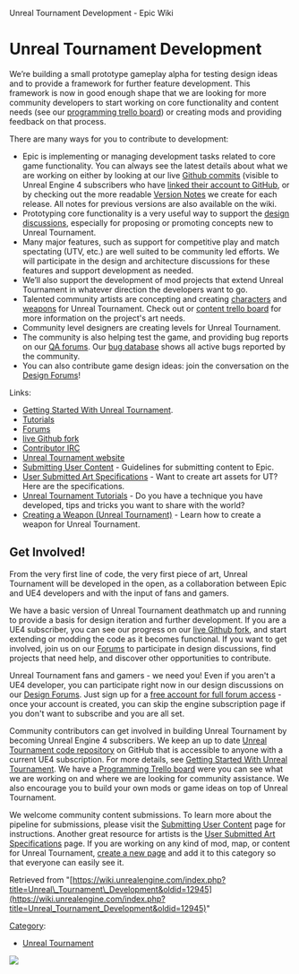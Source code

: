 Unreal Tournament Development - Epic Wiki                    

Unreal Tournament Development
=============================

We’re building a small prototype gameplay alpha for testing design ideas and to provide a framework for further feature development. This framework is now in good enough shape that we are looking for more community developers to start working on core functionality and content needs (see our [programming trello board](http://forums.unrealtournament.com/...g-Trello-Board)) or creating mods and providing feedback on that process.

There are many ways for you to contribute to development:

*   Epic is implementing or managing development tasks related to core game functionality. You can always see the latest details about what we are working on either by looking at our live [Github commits](https://github.com/EpicGames/UnrealTournament) (visible to Unreal Engine 4 subscribers who have [linked their account to GitHub](https://www.unrealengine.com/ue4-on-github), or by checking out the more readable [Version Notes](/Version_Notes "Version Notes") we create for each release. All notes for previous versions are also available on the wiki.
*   Prototyping core functionality is a very useful way to support the [design discussions](http://forums.unrealtournament.com/forumdisplay.php?37-UT-Game-Design-Discussion%7C), especially for proposing or promoting concepts new to Unreal Tournament.
*   Many major features, such as support for competitive play and match spectating (UTV, etc.) are well suited to be community led efforts. We will participate in the design and architecture discussions for these features and support development as needed.
*   We’ll also support the development of mod projects that extend Unreal Tournament in whatever direction the developers want to go.
*   Talented community artists are concepting and creating [characters](http://forums.unrealtournament.com/forumdisplay.php?41-UT-Character) and [weapons](/Weapon_Modeling_Tutorial_Shock_Rifle "Weapon Modeling Tutorial Shock Rifle") for Unreal Tournament. Check out or [content trello board](http://trello.com/b/z5txloGA/unreal-tournament-content) for more information on the project's art needs.
*   Community level designers are creating levels for Unreal Tournament.
*   The community is also helping test the game, and providing bug reports on our [QA forums](http://forums.unrealtournament.com/forumdisplay.php?74-UT-Development-QA). Our [bug database](http://unrealtournament.atlassian.net/secure/Dashboard.jspa%7Cpublic) shows all active bugs reported by the community.
*   You can also contribute game design ideas: join the conversation on the [Design Forums](http://forums.unrealtournament.com/forumdisplay.php?37-UT-Game-Design-Discussion)!

Links:

*   [Getting Started With Unreal Tournament](/Getting_Started_With_Unreal_Tournament "Getting Started With Unreal Tournament").
*   [Tutorials](https://wiki.unrealengine.com/Category:UT_Content_Creation)
*   [Forums](http://forums.unrealengine.com/forumdisplay.php?34-Unreal-Tournament)
*   [live Github fork](https://github.com/EpicGames/UnrealTournament)
*   [Contributor IRC](http://webchat.globalgamers.net/?channels=UnrealTournament)
*   [Unreal Tournament website](http://unrealtournament.com)
*   [Submitting User Content](/Submitting_User_Content "Submitting User Content") - Guidelines for submitting content to Epic.
*   [User Submitted Art Specifications](/User_Submitted_Art_Specifications "User Submitted Art Specifications") - Want to create art assets for UT? Here are the specifications.
*   [Unreal Tournament Tutorials](/Unreal_Tournament_Tutorials "Unreal Tournament Tutorials") - Do you have a technique you have developed, tips and tricks you want to share with the world?
*   [Creating a Weapon (Unreal Tournament)](/Creating_a_Weapon_(Unreal_Tournament) "Creating a Weapon (Unreal Tournament)") - Learn how to create a weapon for Unreal Tournament.

Get Involved!
-------------

From the very first line of code, the very first piece of art, Unreal Tournament will be developed in the open, as a collaboration between Epic and UE4 developers and with the input of fans and gamers.

We have a basic version of Unreal Tournament deathmatch up and running to provide a basis for design iteration and further development. If you are a UE4 subscriber, you can see our progress on our [live Github fork](https://github.com/EpicGames/UnrealTournament), and start extending or modding the code as it becomes functional. If you want to get involved, join us on our [Forums](http://forums.unrealengine.com/forumdisplay.php?34-Unreal-Tournament) to participate in design discussions, find projects that need help, and discover other opportunities to contribute.

Unreal Tournament fans and gamers - we need you! Even if you aren't a UE4 developer, you can participate right now in our design discussions on our [Design Forums](http://forums.unrealtournament.com/forumdisplay.php?37-UT-Game-Design-Discussion). Just sign up for a [free account for full forum access](http://www.unrealengine.com/register) - once your account is created, you can skip the engine subscription page if you don't want to subscribe and you are all set.

Community contributors can get involved in building Unreal Tournament by becoming Unreal Engine 4 subscribers. We keep an up to date [Unreal Tournament code repository](https://github.com/EpicGames/UnrealTournament) on GitHub that is accessible to anyone with a current UE4 subscription. For more details, see [Getting Started With Unreal Tournament](/Getting_Started_With_Unreal_Tournament "Getting Started With Unreal Tournament"). We have a [Programming Trello board](http://trello.com/b/Q07L4mSS/unreal-tournament-programming) were you can see what we are working on and where we are looking for community assistance. We also encourage you to build your own mods or game ideas on top of Unreal Tournament.

We welcome community content submissions. To learn more about the pipeline for submissions, please visit the [Submitting User Content](/Submitting_User_Content "Submitting User Content") page for instructions. Another great resource for artists is the [User Submitted Art Specifications](/User_Submitted_Art_Specifications "User Submitted Art Specifications") page. If you are working on any kind of mod, map, or content for Unreal Tournament, [create a new page](/Get_Involved "Get Involved") and add it to this category so that everyone can easily see it.

Retrieved from "[https://wiki.unrealengine.com/index.php?title=Unreal\_Tournament\_Development&oldid=12945](https://wiki.unrealengine.com/index.php?title=Unreal_Tournament_Development&oldid=12945)"

[Category](/Special:Categories "Special:Categories"):

*   [Unreal Tournament](/Category:Unreal_Tournament "Category:Unreal Tournament")

  ![](https://tracking.unrealengine.com/track.png)
